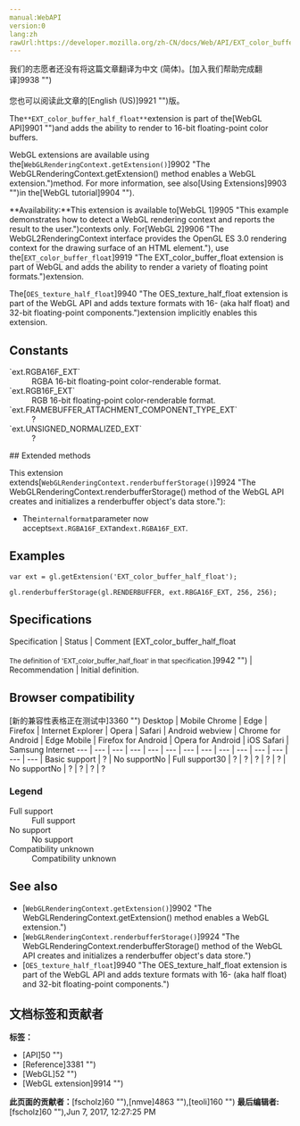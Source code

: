 ```yaml
---
manual:WebAPI
version:0
lang:zh
rawUrl:https://developer.mozilla.org/zh-CN/docs/Web/API/EXT_color_buffer_half_float
---
```




<bdi>我们的志愿者还没有将这篇文章翻译为<bdi>中文 (简体)</bdi>。[加入我们帮助完成翻译]9938 "")<br></br>您也可以阅读此文章的[English (US)]9921 "")版。</bdi>






The`**EXT_color_buffer_half_float**`extension is part of the[WebGL API]9901 "")and adds the ability to render to 16-bit floating-point color buffers.



WebGL extensions are available using the[`WebGLRenderingContext.getExtension()`]9902 "The WebGLRenderingContext.getExtension() method enables a WebGL extension.")method. For more information, see also[Using Extensions]9903 "")in the[WebGL tutorial]9904 "").



**Availability:**This extension is available to[WebGL 1]9905 "This example demonstrates how to detect a WebGL rendering context and reports the result to the user.")contexts only. For[WebGL 2]9906 "The WebGL2RenderingContext interface provides the OpenGL ES 3.0 rendering context for the drawing surface of an HTML <canvas> element."), use the[`EXT_color_buffer_float`]9919 "The EXT_color_buffer_float extension is part of WebGL and adds the ability to render a variety of floating point formats.")extension.



The[`OES_texture_half_float`]9940 "The OES_texture_half_float extension is part of the WebGL API and adds texture formats with 16- (aka half float) and 32-bit floating-point components.")extension implicitly enables this extension.



## Constants<a name="Constants"></a>
<dl><dt>`ext.RGBA16F_EXT`</dt><dd>RGBA 16-bit floating-point color-renderable format.</dd><dt>`ext.RGB16F_EXT`</dt><dd>RGB 16-bit floating-point color-renderable format.</dd><dt>`ext.FRAMEBUFFER_ATTACHMENT_COMPONENT_TYPE_EXT`</dt><dd>?</dd><dt>`ext.UNSIGNED_NORMALIZED_EXT`</dt><dd>?</dd></dl>
## Extended methods<a name="Extended_methods"></a>


This extension extends[`WebGLRenderingContext.renderbufferStorage()`]9924 "The WebGLRenderingContext.renderbufferStorage() method of the WebGL API creates and initializes a renderbuffer object's data store."):


* The`internalformat`parameter now accepts`ext.RGBA16F_EXT`and`ext.RGBA16F_EXT`.

## Examples<a name="Examples"></a>

```
var ext = gl.getExtension('EXT_color_buffer_half_float');

gl.renderbufferStorage(gl.RENDERBUFFER, ext.RBGA16F_EXT, 256, 256);
```

## Specifications<a name="Specifications"></a>
Specification | Status | Comment 
[EXT_color_buffer_half_float<br></br><small>The definition of &#39;EXT_color_buffer_half_float&#39; in that specification.</small>]9942 "") | Recommendation | Initial definition. 


## Browser compatibility<a name="Browser_compatibility"></a>
[新的兼容性表格正在测试中<i></i>]3360 "")
<abbr>Desktop<i></i></abbr> | <abbr>Mobile<i></i></abbr> 
<abbr>Chrome<i></i></abbr> | <abbr>Edge<i></i></abbr> | <abbr>Firefox<i></i></abbr> | <abbr>Internet Explorer<i></i></abbr> | <abbr>Opera<i></i></abbr> | <abbr>Safari<i></i></abbr> | <abbr>Android webview<i></i></abbr> | <abbr>Chrome for Android<i></i></abbr> | <abbr>Edge Mobile<i></i></abbr> | <abbr>Firefox for Android<i></i></abbr> | <abbr>Opera for Android<i></i></abbr> | <abbr>iOS Safari<i></i></abbr> | <abbr>Samsung Internet<i></i></abbr> 
 ---  |  ---  |  ---  |  ---  |  ---  |  ---  |  ---  |  ---  |  ---  |  ---  |  ---  |  ---  |  ---  |  ---  | 
Basic support | <abbr>?</abbr> | <abbr>No support</abbr>No | <abbr>Full support</abbr>30 | <abbr>?</abbr> | <abbr>?</abbr> | <abbr>?</abbr> | <abbr>?</abbr> | <abbr>?</abbr> | <abbr>No support</abbr>No | <abbr>?</abbr> | <abbr>?</abbr> | <abbr>?</abbr> | <abbr>?</abbr> 


### Legend<a name="Legend"></a>
<dl><dt><abbr>Full support</abbr></dt><dd>Full support</dd><dt><abbr>No support</abbr></dt><dd>No support</dd><dt><abbr>Compatibility unknown</abbr></dt><dd>Compatibility unknown</dd></dl>

## See also<a name="See_also"></a>

* [`WebGLRenderingContext.getExtension()`]9902 "The WebGLRenderingContext.getExtension() method enables a WebGL extension.")
* [`WebGLRenderingContext.renderbufferStorage()`]9924 "The WebGLRenderingContext.renderbufferStorage() method of the WebGL API creates and initializes a renderbuffer object's data store.")
* [`OES_texture_half_float`]9940 "The OES_texture_half_float extension is part of the WebGL API and adds texture formats with 16- (aka half float) and 32-bit floating-point components.")



## 文档标签和贡献者
**标签：**
* [API]50 "")
* [Reference]3381 "")
* [WebGL]52 "")
* [WebGL extension]9914 "")

**此页面的贡献者：**[fscholz]60 ""),[nmve]4863 ""),[teoli]160 "")
**最后编辑者:**[fscholz]60 ""),<time>Jun 7, 2017, 12:27:25 PM</time>


